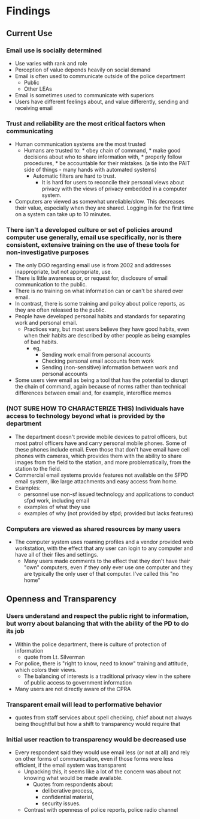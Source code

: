 # Findings #

## Current Use

### Email use is socially determined ##

* Use varies with rank and role
* Perception of value depends heavily on social demand
* Email is often used to communicate outside of the police department
	* Public
	* Other LEAs
* Email is sometimes used to communicate with superiors
* Users have different feelings about, and value differently, sending and receiving email

### Trust and reliability are the most critical factors when communicating ##

* Human communication systems are the most trusted
  * Humans are trusted to:
		* obey chain of command,
		* make good decisions about who to share information with,
		* properly follow procedures,
		* be accountable for their mistakes. (a tie into the PAIT side of things - many hands with automated systems)
	* Automatic filters are hard to trust.
		* It is hard for users to reconcile their personal views about privacy with the views of privacy embedded in a computer system.
* Computers are viewed as somewhat unreliable/slow. This decreases their value, especially when they are shared. Logging in for the first time on a system can take up to 10 minutes.

### There isn't a developed culture or set of policies around computer use generally, email use specifically, nor is there consistent, extensive training on the use of these tools for non-investigative purposes ##

* The only DGO regarding email use is from 2002 and addresses inappropriate, but not appropriate, use.
* There is little awareness or, or request for, disclosure of email communication to the public.
* There is no training on what information can or can't be shared over email.
* In contrast, there is some training and policy about police reports, as they are often released to the public.
* People have developed personal habits and standards for separating work and personal email.
	* Practices vary, but most users believe they have good habits, even when their habits are described by other people as being examples of bad habits.
		* eg, 
			* Sending work email from personal accounts
			* Checking personal email accounts from work
			* Sending (non-sensitive) information between work and personal accounts
* Some users view email as being a tool that has the potential to disrupt the chain of command, again because of norms rather than technical differences between email and, for example, interoffice memos

### (NOT SURE HOW TO CHARACTERIZE THIS) Individuals have access to technology beyond what is provided by the department

* The department doesn't provide mobile devices to patrol officers, but most patrol officers have and carry personal mobile phones. Some of these phones include email. Even those that don't have email have cell phones with cameras, which provides them with the ability to share images from the field to the station, and more problematically, from the station to the field.
* Commercial email systems provide features not available on the SFPD email system, like large attachments and easy access from home.
* Examples:
  * personnel use non-sf issued technology and applications to conduct sfpd work, including email
  * examples of what they use
  * examples of why (not provided by sfpd; provided but lacks features)

### Computers are viewed as shared resources by many users

* The computer system uses roaming profiles and a vendor provided web workstation, with the effect that any user can login to any computer and have all of their files and settings.
	* Many users made comments to the effect that they don't have their "own" computers, even if they only ever use one computer and they are typically the only user of that computer. I've called this "no home"

## Openness and Transparency

### Users understand and respect the public right to information, but worry about balancing that with the ability of the PD to do its job

* Within the police department, there is culture of protection of information
	* quote from Lt. Silverman
* For police, there is "right to know, need to know" training and attitude, which colors their views.
	* The balancing of interests is a traditional privacy view in the sphere of public access to government information
* Many users are not directly aware of the CPRA

### Transparent email will lead to performative behavior

* quotes from staff services about spell checking, chief about not always being thoughtful but how a shift to transparency would require that

### Initial user reaction to transparency would be decreased use

* Every respondent said they would use email less (or not at all) and rely on other forms of communication, even if those forms were less efficient, if the email system was transparent
	* Unpacking this, it seems like a lot of the concern was about not knowing what would be made available.
		* Quotes from respondents about:
			* deliberative process,
			* confidential material,
			* security issues.
	* Contrast with openness of police reports, police radio channel